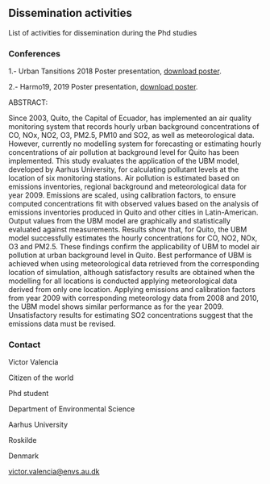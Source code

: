 ## Dissemination activities

List of activities for dissemination during the Phd studies

### Conferences

1.- Urban Tansitions 2018
    Poster presentation, [download poster](https://github.com/vhva1976/conferences/blob/master/poster_VictorValencia_web.pdf).

2.- Harmo19, 2019
    Poster presentation, [download poster](https://github.com/vhva1976/conferences/blob/master/poster_VictorValencia_web.pdf).

ABSTRACT:

Since 2003, Quito, the Capital of Ecuador, has implemented an air quality monitoring system that records hourly urban background concentrations of CO, NOx, NO2, O3, PM2.5, PM10 and SO2, as well as meteorological data. However, currently no modelling system for forecasting or estimating hourly concentrations of air pollution at background level for Quito has been implemented. This study evaluates the application of the UBM model, developed by Aarhus University, for calculating pollutant levels at the location of six monitoring stations. Air pollution is estimated based on emissions inventories, regional background and meteorological data for year 2009. Emissions are scaled, using calibration factors, to ensure computed concentrations fit with observed values based on the analysis of emissions inventories produced in Quito and other cities in Latin-American. Output values from the UBM model are graphically and statistically evaluated against measurements. Results show that, for Quito, the UBM model successfully estimates the hourly concentrations for CO, NO2, NOx, O3 and PM2.5. These findings confirm the applicability of UBM to model air pollution at urban background level in Quito. Best performance of UBM is achieved when using meteorological data retrieved from the corresponding location of simulation, although satisfactory results are obtained when the modelling for all locations is conducted applying meteorological data derived from only one location. Applying emissions and calibration factors from year 2009 with corresponding meteorology data from 2008 and 2010, the UBM model shows similar performance as for the year 2009. Unsatisfactory results for estimating SO2 concentrations suggest that the emissions data must be revised.

    
### Contact

Victor Valencia

Citizen of the world

Phd student

Department of Environmental Science

Aarhus University

Roskilde

Denmark

victor.valencia@envs.au.dk
